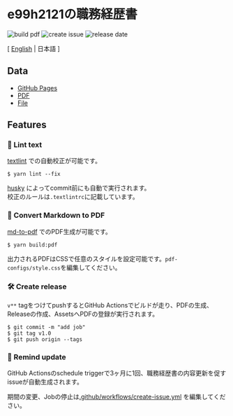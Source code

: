 # e99h2121の職務経歴書

![build pdf](https://img.shields.io/github/workflow/status/e99h2121/resume/build-pdf?label=build%20pdf&logo=github)
![create issue](https://img.shields.io/github/workflow/status/e99h2121/resume/create%20issue?label=create%20issue&logo=github&color=orange)
![release date](https://img.shields.io/github/release-date/e99h2121/resume?color=blue&logo=github)

[ [English](https://github.com/e99h2121/resume) | 日本語 ]

## Data

- [GitHub Pages](https://e99h2121.github.io/resume/)  
- [PDF](https://github.com/e99h2121/resume/releases)  
- [File](https://github.com/e99h2121/resume/blob/master/docs/README.md)  

## Features

### 💅 Lint text

[textlint](https://github.com/textlint/textlint) での自動校正が可能です。

```
$ yarn lint --fix
```

[husky](https://github.com/typicode/husky) によってcommit前にも自動で実行されます。  
校正のルールは`.textlintrc`に記載しています。


### 📝 Convert Markdown to PDF

[md-to-pdf](https://www.npmjs.com/package/md-to-pdf) でのPDF生成が可能です。

```
$ yarn build:pdf
```


出力されるPDFはCSSで任意のスタイルを設定可能です。`pdf-configs/style.css`を編集してください。  

### 🛠 Create release

`v**` tagをつけてpushするとGitHub Actionsでビルドが走り、PDFの生成、Releaseの作成、AssetsへPDFの登録が実行されます。

```
$ git commit -m "add job"
$ git tag v1.0
$ git push origin --tags
```

### 📆 Remind update

GitHub Actionsのschedule triggerで3ヶ月に1回、職務経歴書の内容更新を促すissueが自動生成されます。

期間の変更、Jobの停止は[.github/workflows/create-issue.yml](https://github.com/e99h2121/resume/blob/master/.github/workflows/create-issue.yml) を編集してください。

